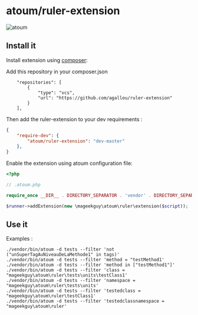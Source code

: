 # atoum/ruler-extension

![atoum](http://downloads.atoum.org/images/logo.png)

## Install it

Install extension using [composer](https://getcomposer.org):

Add this repository in your composer.json
```
	"repositories": [
		{
			"type": "vcs",
			"url": "https://github.com/agallou/ruler-extension"
		}
	],
```

Then add the ruler-extension to your dev requirements :

```json
{
	"require-dev": {
		"atoum/ruler-extension": "dev-master"
	},
}

```

Enable the extension using atoum configuration file:

```php
<?php

// .atoum.php

require_once __DIR__ . DIRECTORY_SEPARATOR . 'vendor' . DIRECTORY_SEPARATOR . 'autoload.php';

$runner->addExtension(new \mageekguy\atoum\ruler\extension($script));
```

## Use it

Examples :
```
./vendor/bin/atoum -d tests --filter 'not ("unSuperTagAuNiveauDeLaMethode1" in tags)'
./vendor/bin/atoum -d tests --filter 'method = "testMethod1'
./vendor/bin/atoum -d tests --filter 'method in ["testMethod1"]'
./vendor/bin/atoum -d tests --filter 'class = "mageekguy\atoum\ruler\tests\units\testClass1'
./vendor/bin/atoum -d tests --filter 'namespace = "mageekguy\atoum\ruler\tests\units'
./vendor/bin/atoum -d tests --filter 'testedclass = "mageekguy\atoum\ruler\testClass1'
./vendor/bin/atoum -d tests --filter 'testedclassnamespace = "mageekguy\atoum\ruler'
```
